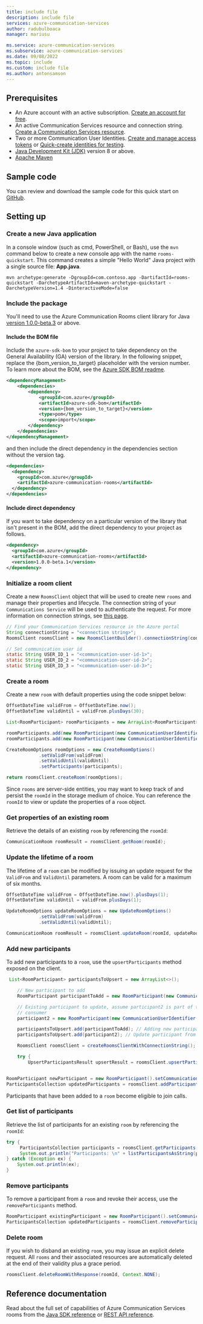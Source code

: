 ```yaml
---
title: include file
description: include file
services: azure-communication-services
author: radubulboaca
manager: mariusu

ms.service: azure-communication-services
ms.subservice: azure-communication-services
ms.date: 09/08/2022
ms.topic: include
ms.custom: include file
ms.author: antonsamson
---
```


## Prerequisites

- An Azure account with an active subscription. [Create an account for free](https://azure.microsoft.com/free/?WT.mc_id=A261C142F).
- An active Communication Services resource and connection string. [Create a Communication Services resource](../../create-communication-resource.md).
- Two or more Communication User Identities. [Create and manage access tokens](../../identity/access-tokens.md?pivots=programming-language-java) or [Quick-create identities for testing](../../identity/quick-create-identity.md).
- [Java Development Kit (JDK)](/java/azure/jdk/?view=azure-java-stable&preserve-view=true) version 8 or above.
- [Apache Maven](https://maven.apache.org/download.cgi)

## Sample code

You can review and download the sample code for this quick start on [GitHub](https://github.com/Azure-Samples/communication-services-java-quickstarts/tree/main/rooms-quickstart-java).

## Setting up

### Create a new Java application

In a console window (such as cmd, PowerShell, or Bash), use the `mvn` command below to create a new console app with the name `rooms-quickstart`. This command creates a simple "Hello World" Java project with a single source file: **App.java**.

```console
mvn archetype:generate -DgroupId=com.contoso.app -DartifactId=rooms-quickstart -DarchetypeArtifactId=maven-archetype-quickstart -DarchetypeVersion=1.4 -DinteractiveMode=false
```

### Include the package

You'll need to use the Azure Communication Rooms client library for Java [version 1.0.0-beta.3](https://search.maven.org/artifact/com.azure/azure-communication-rooms/1.0.0-beta.3/jar) or above. 

#### Include the BOM file

Include the `azure-sdk-bom` to your project to take dependency on the General Availability (GA) version of the library. In the following snippet, replace the {bom_version_to_target} placeholder with the version number.
To learn more about the BOM, see the [Azure SDK BOM readme](https://github.com/Azure/azure-sdk-for-java/blob/main/sdk/boms/azure-sdk-bom/README.md).

```xml
<dependencyManagement>
    <dependencies>
        <dependency>
            <groupId>com.azure</groupId>
            <artifactId>azure-sdk-bom</artifactId>
            <version>{bom_version_to_target}</version>
            <type>pom</type>
            <scope>import</scope>
        </dependency>
    </dependencies>
</dependencyManagement>
```
and then include the direct dependency in the dependencies section without the version tag.

```xml
<dependencies>
  <dependency>
    <groupId>com.azure</groupId>
    <artifactId>azure-communication-rooms</artifactId>
  </dependency>
</dependencies>
```

#### Include direct dependency
If you want to take dependency on a particular version of the library that isn't present in the BOM, add the direct dependency to your project as follows.

[//]: # ({x-version-update-start;com.azure:azure-communication-rooms;current})
```xml
<dependency>
  <groupId>com.azure</groupId>
  <artifactId>azure-communication-rooms</artifactId>
  <version>1.0.0-beta.1</version>
</dependency>
```

### Initialize a room client

Create a new `RoomsClient` object that will be used to create new `rooms` and manage their properties and lifecycle. The connection string of your `Communications Service` will be used to authenticate the request. For more information on connection strings, see [this page](../../create-communication-resource.md#access-your-connection-strings-and-service-endpoints).

```java
// Find your Communication Services resource in the Azure portal
String connectionString = "<connection string>";
RoomsClient roomsClient = new RoomsClientBuilder().connectionString(connectionString).buildClient();

// Set communication user id
static String USER_ID_1 = "<communication-user-id-1>";
static String USER_ID_2 = "<communication-user-id-2>";
static String USER_ID_3 = "<communication-user-id-3>";
```

### Create a room

Create a new `room` with default properties using the code snippet below:

```java
OffsetDateTime validFrom = OffsetDateTime.now();
OffsetDateTime validUntil = validFrom.plusDays(30);

List<RoomParticipant> roomParticipants = new ArrayList<RoomParticipant>();

roomParticipants.add(new RoomParticipant(new CommunicationUserIdentifier("<ACS User MRI identity 1>"))); // Default role is ATTENDEE
roomParticipants.add(new RoomParticipant(new CommunicationUserIdentifier("<ACS User MRI identity 2>"), ParticipantRole.CONSUMER));

CreateRoomOptions roomOptions = new CreateRoomOptions()
            .setValidFrom(validFrom)
            .setValidUntil(validUntil)
            .setParticipants(participants);

return roomsClient.createRoom(roomOptions);
```

Since `rooms` are server-side entities, you may want to keep track of and persist the `roomId` in the storage medium of choice. You can reference the `roomId` to view or update the properties of a `room` object.

### Get properties of an existing room

Retrieve the details of an existing `room` by referencing the `roomId`:

```java
CommunicationRoom roomResult = roomsClient.getRoom(roomId);
```

### Update the lifetime of a room

The lifetime of a `room` can be modified by issuing an update request for the `ValidFrom` and `ValidUntil` parameters. A room can be valid for a maximum of six months.

```java
OffsetDateTime validFrom = OffsetDateTime.now().plusDays(1);
OffsetDateTime validUntil = validFrom.plusDays(1);

UpdateRoomOptions updateRoomOptions = new UpdateRoomOptions()
            .setValidFrom(validFrom)
            .setValidUntil(validUntil);

CommunicationRoom roomResult = roomsClient.updateRoom(roomId, updateRoomOptions);
```

### Add new participants

To add new participants to a `room`, use the `upsertParticipants` method exposed on the client.

```java
 List<RoomParticipant> participantsToUpsert = new ArrayList<>();

    // New participant to add
    RoomParticipant participantToAdd = new RoomParticipant(new CommunicationUserIdentifier("<ACS User MRI identity 3>"), ParticipantRole.ATTENDEE);

    // Existing participant to update, assume participant2 is part of the room as a
    // consumer
    participant2 = new RoomParticipant(new CommunicationUserIdentifier("<ACS User MRI identity 2>"), ParticipantRole.ATTENDEE);

    participantsToUpsert.add(participantToAdd); // Adding new participant to room
    participantsToUpsert.add(participant2); // Update participant from Consumer -> Attendee

    RoomsClient roomsClient = createRoomsClientWithConnectionString();

    try {
        UpsertParticipantsResult upsertResult = roomsClient.upsertParticipants("<Room Id>", participantsToUpsert);


RoomParticipant newParticipant = new RoomParticipant().setCommunicationIdentifier(new CommunicationUserIdentifier(USER_ID_3)).setRole(RoleType.CONSUMER);
ParticipantsCollection updatedParticipants = roomsClient.addParticipants(roomId, List.of(newParticipant));
```

Participants that have been added to a `room` become eligible to join calls.

### Get list of participants

Retrieve the list of participants for an existing `room` by referencing the `roomId`:

```java
try {
     ParticipantsCollection participants = roomsClient.getParticipants(roomId);
     System.out.println("Participants: \n" + listParticipantsAsString(participants.getParticipants()));
} catch (Exception ex) {
    System.out.println(ex);
}
```

### Remove participants

To remove a participant from a `room` and revoke their access, use the `removeParticipants` method.

```java
RoomParticipant existingParticipant = new RoomParticipant().setCommunicationIdentifier(new CommunicationUserIdentifier(USER_ID_1));
ParticipantsCollection updatedParticipants = roomsClient.removeParticipants(roomId, List.of(existingParticipant));
```

### Delete room

If you wish to disband an existing `room`, you may issue an explicit delete request. All `rooms` and their associated resources are automatically deleted at the end of their validity plus a grace period.

```java
roomsClient.deleteRoomWithResponse(roomId, Context.NONE);
```

## Reference documentation

Read about the full set of capabilities of Azure Communication Services rooms from the [Java SDK reference](/java/api/overview/azure/communication-rooms-readme) or [REST API reference](/rest/api/communication/rooms).
